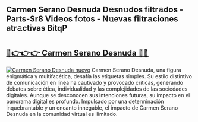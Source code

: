 ## Carmen Serano Desnuda D𝚎sn𝚞dos filtr𝚊dos - Parts-Sr8 Vid𝚎os f𝚘tos - N𝚞evas filtr𝚊ciones atr𝚊ctivas BitqP

# <h2><a href="http://mb1ow9z.tromn.icu/?c=Carmen+Serano+Desnuda">🔗👉👉👉 Carmen Serano Desnuda 🔗🔗</a></h2>

[![Carmen Serano Desnuda nuevo](https://i.imgur.com/pEAQMta.gif)](http://mb1ow9z.tromn.icu/?c=Carmen+Serano+Desnuda)
Carmen Serano Desnuda, una figura enigmática y multifacética, desafía las etiquetas simples. Su estilo distintivo de comunicación en línea ha cautivado y provocado críticas, generando debates sobre ética, individualidad y las complejidades de las sociedades digitales. Aunque se desconocen sus intenciones futuras, su impacto en el panorama digital es profundo. Impulsado por una determinación inquebrantable y un encanto innegable, el impacto de Carmen Serano Desnuda en la comunidad virtual es ilimitado.
